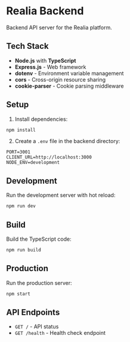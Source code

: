 # Realia Backend

Backend API server for the Realia platform.

## Tech Stack

- **Node.js** with **TypeScript**
- **Express.js** - Web framework
- **dotenv** - Environment variable management
- **cors** - Cross-origin resource sharing
- **cookie-parser** - Cookie parsing middleware

## Setup

1. Install dependencies:
```bash
npm install
```

2. Create a `.env` file in the backend directory:
```env
PORT=3001
CLIENT_URL=http://localhost:3000
NODE_ENV=development
```

## Development

Run the development server with hot reload:
```bash
npm run dev
```

## Build

Build the TypeScript code:
```bash
npm run build
```

## Production

Run the production server:
```bash
npm start
```

## API Endpoints

- `GET /` - API status
- `GET /health` - Health check endpoint

